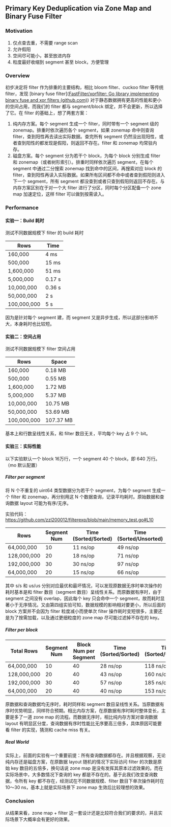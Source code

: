 ## Primary Key Deduplication via Zone Map and Binary Fuse Filter

### Motivation

1. 仅点查去重，不需要 range scan
2. 允许假阳
3. 空间尽可能小，甚至放进内存
4. 粒度最好收缩到 segment 甚至 block，方便管理

### Overview

初步决定将 filter 作为排重的主要结构，相比 bloom filter、cuckoo filter 等传统 filter，发现 [binary fuse filter]([FastFilter/xorfilter: Go library implementing binary fuse and xor filters (github.com)](https://github.com/FastFilter/xorfilter)) 对于静态数据拥有更高的性能和更小的空间占用，而我们的 filter 都与 segment/block 绑定，并不会更新，所以选择了它。在 filter 的基础上，想了两套方案：

1. 纯内存方案。每个 segment 生成一个 filter，同时带有一个 segment 级的 zonemap。排重时依次遍历各个 segment，如果 zonemap 命中则查询 filter，查到阳性再去读出实际数据。查完所有 segment 仍然没出现阳性，或者查到阳性的都发现是假阳，则返回不存在。filter 和 zonemap 均常驻内存。
2. 磁盘方案。每个 segment 分为若干个 block，为每个 block 分别生成 filter 和 zonemap（或者树形索引）。排重时同样依次遍历 segment，在每个 segment 中通过二分搜索 zonemap 找到命中的区间，再搜索对应 block 的 filter，查到阳性再读入实际数据。如果所有区间都不命中或者查到假阳则进入下一个 segment，所有 segment 都没查到或者只查到假阳则返回不存在。与内存方案区别在于对一个大 filter 进行了分区，同时每个分区配备一个 zone map 加速定位，这样 filter 可以做到按需读入。

### Performance

#### 实验一：Build 耗时

测试不同数据规模下 filter 的 build 耗时

| Rows        | Time   |
| ----------- | ------ |
| 160,000     | 4 ms   |
| 500,000     | 15 ms  |
| 1,600,000   | 51 ms  |
| 5,000,000   | 0.17 s |
| 10,000,000  | 0.36 s |
| 50,000,000  | 2 s    |
| 100,000,000 | 5 s    |

因为是针对每个 segment 建，而 segment 又是异步生成，所以这部分影响不大，本身耗时也比较短。

#### 实验二：空间占用

测试不同数据规模下 filter 空间占用

| Rows        | Space     |
| ----------- | --------- |
| 160,000     | 0.18 MB   |
| 500,000     | 0.55 MB   |
| 1,600,000   | 1.72 MB   |
| 5,000,000   | 5.37 MB   |
| 10,000,000  | 10.75 MB  |
| 50,000,000  | 53.69 MB  |
| 100,000,000 | 107.37 MB |

基本上和行数呈线性关系，和 filter 数目无关，平均每个 key 占 9 个 bit。

#### 实验三：实际性能

以下实验默认一个 block 16万行，一个 segment 40 个 block，即 640 万行。（mo 默认配置）

##### Filter per segment 

将 N 个不重复的 uint64 类型数据分为若干个 segment，为每个 segment 生成一个 filter 和 zonemap，再分别用这 N 个数据查询，记录平均耗时。原始数据和查询数据 layout 可能为有序/无序。

实验代码：https://github.com/zzl200012/filterexp/blob/main/memory_test.go#L10

| Rows        | Segment Num | Time (Sorted/Sorted) | Time (Sorted/Unsorted) | Time (Unsorted/Sorted) | Time (Unsorted/Unsorted) |
| ----------- | ----------- | -------------------- | ---------------------- | ---------------------- | ------------------------ |
| 64,000,000  | 10          | 11 ns/op             | 49 ns/op               | 235 ns/op              | 233 ns/op                |
| 128,000,000 | 20          | 18 ns/op             | 71 ns/op               | 431 ns/op              | 426 ns/op                |
| 192,000,000 | 30          | 30 ns/op             | 97 ns/op               | 600 ns/op              | 612 ns/op                |
| 64,000,000  | 20          | 15 ns/op             | 66 ns/op               | 388 ns/op              | 394 ns/op                |

其中 s/s 和 us/us 分别对应最优和最坏情况，可以发现原数据无序时单次操作的耗时基本是和 filter 数目（segment 数目）呈线性关系。而原数据有序时，由于 segment 之间没有 overlap，因此每个 key 只会命中一个 segment，故而耗时显著小于无序情况。又由第四组实验可知，数据规模的影响相对要更小，所以后面的 block 方案并不会因为 filter 粒度减小而使单次 filter 操作耗时变短很多，主要还是为了按需加载，以及通过更细粒度的 zone map 尽可能过滤掉不存在的 key。

##### Filter per block

| Total Rows  | Segment Num | Block Num per Segment | Time (Sorted/Sorted) | Time (Sorted/Unsorted) | Time (Unsorted/Sorted) | Time (Unsorted/Unsorted) |
| ----------- | ----------- | --------------------- | -------------------- | ---------------------- | ---------------------- | ------------------------ |
| 64,000,000  | 10          | 40                    | 28 ns/op             | 118 ns/op              | 101 ns/op              | 360 ns/op                |
| 128,000,000 | 20          | 40                    | 43 ns/op             | 160 ns/op              | 169 ns/op              | 619 ns/op                |
| 192,000,000 | 30          | 40                    | 57 ns/op             | 185 ns/op              | 248 ns/op              | 906 ns/op                |
| 64,000,000  | 20          | 40                    | 40 ns/op             | 153 ns/op              | 162 ns/op              | 592 ns/op                |

原数据和查询数据均无序时，耗时同样和 segment 数目呈线性关系。当原数据有序时优势明显，同样符合预期。相比内存方案，在原数据有序时耗时整体变长，主要是多了一道 zone map 的流程。而数据无序时，相比纯内存方案对查询数据 layout 有明显区分度，查询数据有序时性能比无序要高三倍多，具体原因可能要看 filter 的实现，猜测和 cache miss 有关。

##### Real World

实际上，前面的实验有一个重要前提：所有查询数据都存在。并且根据观察，无论纯内存还是磁盘方案，在原数据 layout 随机的情况下实际访问 filter 的次数是原始 key 数目的五倍多，换句话说 zone map 是没有发挥其原本过滤效果的。而在实际场景中，大多数情况下查询的 key 都是不存在的。基于此我们改变查询数据，令所有 key 都不存在，经测试在不同数据规模、filter 数目下单次操作耗时在 10～30 ns，基本上就是实际场景下 zone map 生效后比较理想的效果。

### Conclusion

从结果来看，zone map + filter 这一套设计还是比较符合我们的要求的，并且实际场景下大概率会有更好的效果。